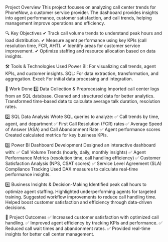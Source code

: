 Project Overview
This project focuses on analyzing call center trends for PhoneNow, a customer service provider. The dashboard provides insights into agent performance, customer satisfaction, and call trends, helping management improve operations and efficiency.

🔍 Key Objectives
✔ Track call volume trends to understand peak hours and load distribution.
✔ Measure agent performance using key KPIs (call resolution time, FCR, AHT).
✔ Identify areas for customer service improvement.
✔ Optimize staffing and resource allocation based on data insights.

🛠 Tools & Technologies Used
Power BI: For visualizing call trends, agent KPIs, and customer insights.
SQL: For data extraction, transformation, and aggregation.
Excel: For initial data processing and integration.

📂 Work Done
1️⃣ Data Collection & Preprocessing
Imported call center logs from an SQL database.
Cleaned and structured data for better analytics.
Transformed time-based data to calculate average talk duration, resolution rates.

2️⃣ SQL Data Analysis
Wrote SQL queries to analyze:
✅ Call trends by time, agent, and department
✅ First Call Resolution (FCR) rates
✅ Average Speed of Answer (ASA) and Call Abandonment Rate
✅ Agent performance scores
Created calculated metrics for key business KPIs.

3️⃣ Power BI Dashboard Development
Designed an interactive dashboard with:
✅ Call Volume Trends (hourly, daily, monthly insights)
✅ Agent Performance Metrics (resolution time, call handling efficiency)
✅ Customer Satisfaction Analysis (NPS, CSAT scores)
✅ Service Level Agreement (SLA) Compliance Tracking
Used DAX measures to calculate real-time performance insights.

4️⃣ Business Insights & Decision-Making
Identified peak call hours to optimize agent staffing.
Highlighted underperforming agents for targeted training.
Suggested workflow improvements to reduce call handling time.
Helped boost customer satisfaction and efficiency through data-driven decisions.

📌 Project Outcomes
✅ Increased customer satisfaction with optimized call handling.
✅ Improved agent efficiency by tracking KPIs and performance.
✅ Reduced call wait times and abandonment rates.
✅ Provided real-time insights for better call center management.
